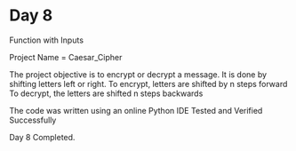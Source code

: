 # Day 8
Function with Inputs

Project Name = Caesar_Cipher

The project objective is to encrypt or decrypt a message.
It is done by shifting letters left or right.
To encrypt, letters are shifted by n steps forward
To decrypt, the letters are shifted n steps backwards 

The code was written using an online Python IDE
Tested and Verified Successfully

Day 8 Completed.